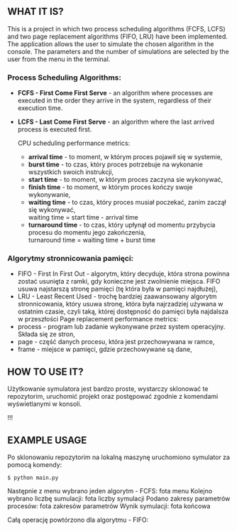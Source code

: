 ## WHAT IT IS?
This is a project in which two process scheduling algorithms (FCFS, LCFS) and two page replacement algorithms (FIFO, LRU) have been implemented. The application allows the user to simulate the chosen algorithm in the console. The parameters and the number of simulations are selected by the user from the menu in the terminal.
### Process Scheduling Algorithms:
* **FCFS - First Come First Serve** - an algorithm where processes are executed in the order they arrive in the system, regardless of their execution time.
* **LCFS - Last Come First Serve** - an algorithm where the last arrived process is executed first.
  
  CPU scheduling performance metrics:
  * **arrival time** - to moment, w którym proces pojawił się w systemie,
  * **burst time** - to czas, który proces potrzebuje na wykonanie wszystkich swoich instrukcji,
  * **start time** - to moment, w którym proces zaczyna sie wykonywać,
  * **finish time** - to moment, w którym proces kończy swoje wykonywanie,
  * **waiting time** - to czas, który proces musiał poczekać, zanim zaczął się wykonywać, \
    waiting time = start time - arrival time  
  * **turnaround time** - to czas, który upłynął od momentu przybycia procesu do momentu jego zakończenia, \
    turnaround time = waiting time + burst time 
### Algorytmy stronnicowania pamięci: 
* FIFO - First In First Out - algorytm, który decyduje, która strona powinna zostać usunięta z ramki, gdy konieczne jest zwolnienie miejsca. FIFO usuwa najstarszą stronę pamięci (tę która była w pamięci najdłużej),
* LRU - Least Recent Used - trochę bardziej zaawansowany algorytm stronnicowania, który usuwa stronę, która była najrzadziej używana w ostatnim czasie, czyli taką, której dostępność do pamięci była najdalsza w przeszłości
Page replacement performance metrics:
* process - program lub zadanie wykonywane przez system operacyjny. Składa się ze stron, 
* page - część danych procesu, która jest przechowywana w ramce, 
* frame - miejsce w pamięci, gdzie przechowywane są dane, 

## HOW TO USE IT? 
Użytkowanie symulatora jest bardzo proste, wystarczy sklonować te repozytorim, uruchomić projekt oraz postępować zgodnie z komendami wyświetlanymi w konsoli.


!!!
## EXAMPLE USAGE
Po sklonowaniu repozytorim na lokalną maszynę uruchomiono symulator za pomocą komendy: 
```
$ python main.py
```
Następnie z menu wybrano jeden algorytm - FCFS:
fota menu
Kolejno wybrano liczbę sumulacji:
fota liczby symulacji 
Podano zakresy parametrów procesów:
fota zakresów parametrów 
Wynik symulacji:
fota końcowa

Całą operację powtórzono dla algorytmu - FIFO: 

